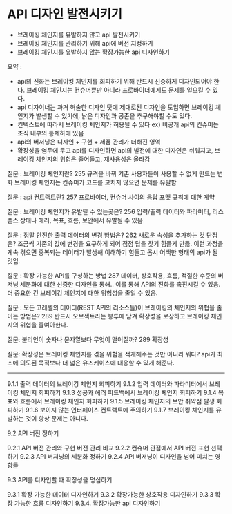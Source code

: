 # API 디자인 발전시키기

- 브레이킹 체인지를 유발하지 않고 api 발전시키기
- 브레이킹 체인지를 관리하기 위해 api에 버전 지정하기
- 브레이킹 체인지를 유발하지 않는 확장가능한 api 디자인하기

요약 :
- api의 진화는 브레이킹 체인지를 회피하기 위해 반드시 신중하게 디자인되어야 한다. 브레이킹 체인지는 컨슈머뿐만 아니라 프로바이더에게도 문제를 일으킬 수 있다.
- api 디자이너는 과거 허술한 디자인 탓에 제대로된 디자인을 도입하면 브레이킹 체인지가 발생할 수 있기에, 낡은 디자인과 공존을 추구해야할 수도 있다.
- 컨텍스트에 따라서 브레이킹 체인지가 허용될 수 있다 ex) 비공개 api의 컨슈머는 조직 내부의 통제하에 있음
- api의 버저닝은 디자인 + 구현 + 제품 관리가 더해진 영억
- 확장성을 염두에 두고 api를 디자인하면 api의 발전에 대한 디자인은 쉬워지고, 브레이킹 체인지의  위험은 줄어들고, 재사용성은 올라감

질문 : 브레이킹 체인지란? 255
규격을 바꿔 기존 사용자들이 사용할 수 없게 만드는 변화
브레이킹 체인지는 컨슈머가 코드를 고치지 않으면 문제를 유발함

질문 : api 컨트랙트란? 257 
프로바이더, 컨슈머 사이의 응답  포맷 규칙에 대한 계약

질문 : 브레이킹 체인지가 유발될 수 있는곳은? 256
입력/출력 데이터와 파라미터, 리스폰스 상태나 에러, 목표, 흐름, 보안에서 유발될 수 있음

질문 : 정말 안전한 출력 데이터의 변경 방법은? 262
새로운 속성을 추가하는 것 단점은? 조금씩 기존의 값에 변경을 요구하게 되어 점점 답을 찾기 힘들게 만듦. 이런 과정을 계속 겪으면 중복되는 데이터가 발생해 이해하기 힘들고 몹시 어색한 형태의 api가 될 것임.

질문 : 확장 가능한 API를 구성하는 방법 287
데이터, 상호작용, 흐름, 적절한 수준의 버저닝 세분화에 대한 신중한 디자인을 통해..
이를 통해 API의 진화를 촉진시킬 수 있음. 더 중요한 건 브레이킹 체인지에 대한 위험성을 줄일 수 있음.

질문 : 모든 고레벨의 데이터(REST API의 리소스들)이 브레이킹의 체인지의 위협을 줄이는 방법은?  289
 반드시 오브젝트라는 봉투에 담겨 확장성을 보장하고 브레이킹 체인지의 위협을 줄여아한다.
 
 질문: 불리언이 숫자나 문자열보다 무엇이 떨어질까? 289
 확장성
 
 질문: 확장성은 브레이킹 체인지를 겪을 위험을 적게해주는 것만 아니라 뭐다?
 api가 최초에 의도된 목적보다 더 넓은 유즈케이스에 대응할 수 있게 해준다.
 
 
 

---


9.1.1 출력 데이터의 브레이킹 체인지 회피하기
9.1.2 입력 데이터와 파라미터에서 브레이킹 체인지 회피하기
9.1.3 성공과 에러 피드백에서 브레이킹 체인지 회피하기 
9.1.4 목표와 흐름에서 브레이킹 체인지 회피하기
9.1.5 브레이킹 체인지의 보안 취약점 발생 회피하기
9.1.6 보이지 않는 인터페이스 컨트랙트에 주의하기
9.1.7 브레이킹 체인지를 유발하는 것이 항상 문제는 아니다.

9.2 API 버전 정하기

9.2.1 API 버전 관리와 구현 버전 관리 비교
9.2.2 컨슈머 관점에서 API 버전 표현 선택하기
9.2.3 API 버저닝의 세분화 정하기
9.2.4 API 버저닝이 디자인을 넘어 미치는 영향들


9.3 API를 디자인할 때 확장성을 명심하기

9.3.1 확장 가능한 데이터 디자인하기
9.3.2 확장가능한 상호작용 디자인하기
9.3.3 확장 가능한 흐름 디자인하기
9.3.4. 확장가능한 api 디자인하기
